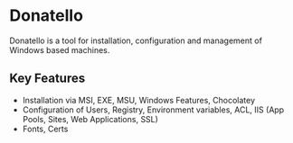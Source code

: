 # Donatello
Donatello is a tool for installation, configuration and management of Windows based machines. 

## Key Features ##
* Installation via MSI, EXE, MSU, Windows Features, Chocolatey  
* Configuration of Users, Registry, Environment variables, ACL, IIS (App Pools, Sites, Web Applications, SSL)
* Fonts, Certs 
